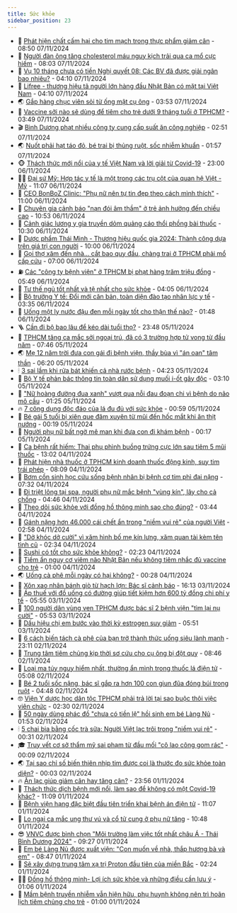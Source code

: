 ```yaml
---
title: Sức khỏe
sidebar_position: 23
---
```


<!-- dantri-suc-khoe:START -->
- 🤔 [Phát hiện chất cấm hại cho tim mạch trong thực phẩm giảm cân](https://dantri.com.vn/suc-khoe/phat-hien-chat-cam-hai-cho-tim-mach-trong-thuc-pham-giam-can-20241107155019782.htm) - 08:50 07/11/2024
- 🚦 [Người đàn ông tăng cholesterol máu nguy kịch trải qua ca mổ cực hiếm](https://dantri.com.vn/suc-khoe/nguoi-dan-ong-tang-cholesterol-mau-nguy-kich-trai-qua-ca-mo-cuc-hiem-20241107140637117.htm) - 08:03 07/11/2024
- 🤖 [Vụ 10 tháng chưa có tiền Nghị quyết 08: Các BV đã được giải ngân bao nhiêu?](https://dantri.com.vn/suc-khoe/vu-10-thang-chua-co-tien-nghi-quyet-08-cac-bv-da-duoc-giai-ngan-bao-nhieu-20241107104848502.htm) - 04:10 07/11/2024
- 🐻 [Lifree - thương hiệu tã người lớn hàng đầu Nhật Bản có mặt tại Việt Nam](https://dantri.com.vn/suc-khoe/lifree-thuong-hieu-ta-nguoi-lon-hang-dau-nhat-ban-co-mat-tai-viet-nam-20241107101735627.htm) - 04:10 07/11/2024
- 🌏 [Gắp hàng chục viên sỏi từ ống mật cụ ông](https://dantri.com.vn/suc-khoe/gap-hang-chuc-vien-soi-tu-ong-mat-cu-ong-20241107091905113.htm) - 03:53 07/11/2024
- 👺 [Vaccine sởi nào sẽ dùng để tiêm cho trẻ dưới 9 tháng tuổi ở TPHCM?](https://dantri.com.vn/suc-khoe/vaccine-soi-nao-se-dung-de-tiem-cho-tre-duoi-9-thang-tuoi-o-tphcm-20241107091532546.htm) - 03:49 07/11/2024
- 🎬 [Bình Dương phạt nhiều công ty cung cấp suất ăn công nghiệp](https://dantri.com.vn/suc-khoe/binh-duong-phat-nhieu-cong-ty-cung-cap-suat-an-cong-nghiep-20241107083949481.htm) - 02:51 07/11/2024
- 🌏 [Nuốt phải hạt táo đỏ, bé trai bị thủng ruột, sốc nhiễm khuẩn](https://dantri.com.vn/suc-khoe/nuot-phai-hat-tao-do-be-trai-bi-thung-ruot-soc-nhiem-khuan-20241106223829344.htm) - 01:57 07/11/2024
- 🐵 [Thách thức mới nổi của y tế Việt Nam và lời giải từ Covid-19](https://dantri.com.vn/suc-khoe/thach-thuc-moi-noi-cua-y-te-viet-nam-va-loi-giai-tu-covid-19-20241105061952073.htm) - 23:00 06/11/2024
- 👨‍🏫 [Đại sứ Mỹ: Hợp tác y tế là một trong các trụ cột của quan hệ Việt - Mỹ](https://dantri.com.vn/suc-khoe/dai-su-my-hop-tac-y-te-la-mot-trong-cac-tru-cot-cua-quan-he-viet-my-20241106170837579.htm) - 11:07 06/11/2024
- 🤗 [CEO BonBoZ Clinic: &quot;Phụ nữ nên tự tin đẹp theo cách mình thích&quot;](https://dantri.com.vn/suc-khoe/ceo-bonboz-clinic-phu-nu-nen-tu-tin-dep-theo-cach-minh-thich-20241106154944889.htm) - 11:00 06/11/2024
- 🫶 [Chuyên gia cảnh báo &quot;nạn đói âm thầm&quot; ở trẻ ảnh hưởng đến chiều cao](https://dantri.com.vn/suc-khoe/chuyen-gia-canh-bao-nan-doi-am-tham-o-tre-anh-huong-den-chieu-cao-20241106123300446.htm) - 10:53 06/11/2024
- 🙉 [Cảnh giác lương y gia truyền dỏm quảng cáo thổi phồng bài thuốc](https://dantri.com.vn/suc-khoe/canh-giac-luong-y-gia-truyen-dom-quang-cao-thoi-phong-bai-thuoc-20241106171308991.htm) - 10:30 06/11/2024
- 🦅 [Dược phẩm Thái Minh - Thương hiệu quốc gia 2024: Thành công dựa trên giá trị con người](https://dantri.com.vn/suc-khoe/duoc-pham-thai-minh-thuong-hieu-quoc-gia-2024-thanh-cong-dua-tren-gia-tri-con-nguoi-20241106161601161.htm) - 10:00 06/11/2024
- 🐘 [Gọi thợ xăm đến nhà... cắt bao quy đầu, chàng trai ở TPHCM phải mổ cấp cứu](https://dantri.com.vn/suc-khoe/goi-tho-xam-den-nha-cat-bao-quy-dau-chang-trai-o-tphcm-phai-mo-cap-cuu-20241106123031199.htm) - 07:00 06/11/2024
- ⛽️ [Các &quot;công ty bệnh viện&quot; ở TPHCM bị phạt hàng trăm triệu đồng](https://dantri.com.vn/suc-khoe/cac-cong-ty-benh-vien-o-tphcm-bi-phat-hang-tram-trieu-dong-20241106110044252.htm) - 05:49 06/11/2024
- 🤡 [Tư thế ngủ tốt nhất và tệ nhất cho sức khỏe](https://dantri.com.vn/suc-khoe/tu-the-ngu-tot-nhat-va-te-nhat-cho-suc-khoe-20241105202929891.htm) - 04:05 06/11/2024
- 💼 [Bộ trưởng Y tế: Đổi mới căn bản, toàn diện đào tạo nhân lực y tế](https://dantri.com.vn/suc-khoe/bo-truong-y-te-doi-moi-can-ban-toan-dien-dao-tao-nhan-luc-y-te-20241106091429728.htm) - 03:35 06/11/2024
- 🤔 [Uống một ly nước đậu đen mỗi ngày tốt cho thận thế nào?](https://dantri.com.vn/suc-khoe/uong-mot-ly-nuoc-dau-den-moi-ngay-tot-cho-than-the-nao-20241106074320305.htm) - 01:48 06/11/2024
- 🪜 [Cần đi bộ bao lâu để kéo dài tuổi thọ?](https://dantri.com.vn/suc-khoe/can-di-bo-bao-lau-de-keo-dai-tuoi-tho-20241105205822589.htm) - 23:48 05/11/2024
- 📝 [TPHCM tăng ca mắc sởi ngoại trú, đã có 3 trường hợp tử vong từ đầu năm](https://dantri.com.vn/suc-khoe/tphcm-tang-ca-mac-soi-ngoai-tru-da-co-3-truong-hop-tu-vong-tu-dau-nam-20241105132352399.htm) - 07:46 05/11/2024
- 🌏 [Mẹ 12 năm trời đưa con gái đi bệnh viện, thầy bùa vì &quot;án oan&quot; tâm thần](https://dantri.com.vn/suc-khoe/me-12-nam-troi-dua-con-gai-di-benh-vien-thay-bua-vi-an-oan-tam-than-20241105125134450.htm) - 06:20 05/11/2024
- 🕯 [3 sai lầm khi rửa bát khiến cả nhà rước bệnh](https://dantri.com.vn/suc-khoe/3-sai-lam-khi-rua-bat-khien-ca-nha-ruoc-benh-20241105064510058.htm) - 04:23 05/11/2024
- 🦍 [Bộ Y tế phản bác thông tin toàn dân sử dụng muối i-ốt gây độc](https://dantri.com.vn/suc-khoe/bo-y-te-phan-bac-thong-tin-toan-dan-su-dung-muoi-i-ot-gay-doc-20241105092417309.htm) - 03:10 05/11/2024
- 🌈 [&quot;Nữ hoàng đường đua xanh&quot; vượt qua nỗi đau đoạn chi vì bệnh do não mô cầu](https://dantri.com.vn/suc-khoe/nu-hoang-duong-dua-xanh-vuot-qua-noi-dau-doan-chi-vi-benh-do-nao-mo-cau-20241105082059515.htm) - 01:25 05/11/2024
- 🔥 [7 công dụng độc đáo của lá đu đủ với sức khỏe](https://dantri.com.vn/suc-khoe/7-cong-dung-doc-dao-cua-la-du-du-voi-suc-khoe-20241104205626576.htm) - 00:59 05/11/2024
- 🌊 [Bé gái 5 tuổi bị xiên que đâm xuyên từ mũi đến hốc mắt khi ăn thịt nướng](https://dantri.com.vn/suc-khoe/be-gai-5-tuoi-bi-xien-que-dam-xuyen-tu-mui-den-hoc-mat-khi-an-thit-nuong-20241105001036497.htm) - 00:19 05/11/2024
- 🚦 [Người phụ nữ bất ngờ mê man khi đưa con đi khám bệnh](https://dantri.com.vn/suc-khoe/nguoi-phu-nu-bat-ngo-me-man-khi-dua-con-di-kham-benh-20241104184207882.htm) - 00:17 05/11/2024
- 🤖 [Ca bệnh rất hiếm: Thai phụ phình buồng trứng cực lớn sau tiêm 5 mũi thuốc](https://dantri.com.vn/suc-khoe/ca-benh-rat-hiem-thai-phu-phinh-buong-trung-cuc-lon-sau-tiem-5-mui-thuoc-20241104194943956.htm) - 13:02 04/11/2024
- 🤡 [Phát hiện nhà thuốc ở TPHCM kinh doanh thuốc động kinh, suy tim trái phép](https://dantri.com.vn/suc-khoe/phat-hien-nha-thuoc-o-tphcm-kinh-doanh-thuoc-dong-kinh-suy-tim-trai-phep-20241104120016083.htm) - 08:09 04/11/2024
- 💂 [Bơm cồn sinh học cứu sống bệnh nhân bị bệnh cơ tim phì đại nặng](https://dantri.com.vn/suc-khoe/bom-con-sinh-hoc-cuu-song-benh-nhan-bi-benh-co-tim-phi-dai-nang-20241104142613164.htm) - 07:32 04/11/2024
- 🦄 [Đi triệt lông tại spa, người phụ nữ mắc bệnh &quot;vùng kín&quot;, lây cho cả chồng](https://dantri.com.vn/suc-khoe/di-triet-long-tai-spa-nguoi-phu-nu-mac-benh-vung-kin-lay-cho-ca-chong-20241104082530155.htm) - 04:46 04/11/2024
- 🧠 [Theo dõi sức khỏe với đồng hồ thông minh sao cho đúng?](https://dantri.com.vn/suc-khoe/theo-doi-suc-khoe-voi-dong-ho-thong-minh-sao-cho-dung-20241104095224631.htm) - 03:44 04/11/2024
- 🤖 [Gánh nặng hơn 46.000 cái chết ẩn trong &quot;niềm vui rẻ&quot; của người Việt](https://dantri.com.vn/suc-khoe/ganh-nang-hon-46000-cai-chet-an-trong-niem-vui-re-cua-nguoi-viet-20241022133512886.htm) - 02:58 04/11/2024
- 💼 [&quot;Dở khóc dở cười&quot; vì xăm hình bố mẹ kín lưng, xăm quan tài kèm tên tình cũ](https://dantri.com.vn/suc-khoe/do-khoc-do-cuoi-vi-xam-hinh-bo-me-kin-lung-xam-quan-tai-kem-ten-tinh-cu-20241104000850552.htm) - 02:34 04/11/2024
- 🧰 [Sushi có tốt cho sức khỏe không?](https://dantri.com.vn/suc-khoe/sushi-co-tot-cho-suc-khoe-khong-20241103135911617.htm) - 02:23 04/11/2024
- 🎉 [Tiềm ẩn nguy cơ viêm não Nhật Bản nếu không tiêm nhắc đủ vaccine cho trẻ](https://dantri.com.vn/suc-khoe/tiem-an-nguy-co-viem-nao-nhat-ban-neu-khong-tiem-nhac-du-vaccine-cho-tre-20241103175303643.htm) - 01:00 04/11/2024
- 🌏 [Uống cà phê mỗi ngày có hại không?](https://dantri.com.vn/suc-khoe/uong-ca-phe-moi-ngay-co-hai-khong-20241102152938759.htm) - 00:28 04/11/2024
- 📝 [Xôn xao nhân bánh giò từ hạch lợn: Bác sĩ cảnh báo](https://dantri.com.vn/suc-khoe/xon-xao-nhan-banh-gio-tu-hach-lon-bac-si-canh-bao-20241103215738149.htm) - 16:13 03/11/2024
- 🧠 [Áp thuế với đồ uống có đường giúp tiết kiệm hơn 600 tỷ đồng chi phí y tế](https://dantri.com.vn/suc-khoe/ap-thue-voi-do-uong-co-duong-giup-tiet-kiem-hon-600-ty-dong-chi-phi-y-te-20241102073508224.htm) - 05:55 03/11/2024
- 🚀 [100 người dân vùng ven TPHCM được bác sĩ 2 bệnh viện &quot;tìm lại nụ cười&quot;](https://dantri.com.vn/suc-khoe/100-nguoi-dan-vung-ven-tphcm-duoc-bac-si-2-benh-vien-tim-lai-nu-cuoi-20241103104713415.htm) - 05:53 03/11/2024
- 💯 [Dấu hiệu chị em bước vào thời kỳ estrogen suy giảm](https://dantri.com.vn/suc-khoe/dau-hieu-chi-em-buoc-vao-thoi-ky-estrogen-suy-giam-20241103093444465.htm) - 05:51 03/11/2024
- 🫶 [6 cách biến tách cà phê của bạn trở thành thức uống siêu lành mạnh](https://dantri.com.vn/suc-khoe/6-cach-bien-tach-ca-phe-cua-ban-tro-thanh-thuc-uong-sieu-lanh-manh-20241102164743306.htm) - 23:11 02/11/2024
- 👹 [Trung tâm tiêm chủng kịp thời sơ cứu cho cụ ông bị đột quỵ](https://dantri.com.vn/suc-khoe/trung-tam-tiem-chung-kip-thoi-so-cuu-cho-cu-ong-bi-dot-quy-20241102153246037.htm) - 08:46 02/11/2024
- 🤩 [Loại ma túy nguy hiểm nhất, thường ẩn mình trong thuốc lá điện tử](https://dantri.com.vn/khoa-hoc-cong-nghe/loai-ma-tuy-nguy-hiem-nhat-thuong-an-minh-trong-thuoc-la-dien-tu-20241101072351689.htm) - 05:08 02/11/2024
- 🌊 [Bé 2 tuổi sốc nặng, bác sĩ gắp ra hơn 100 con giun đũa đóng búi trong ruột](https://dantri.com.vn/suc-khoe/be-2-tuoi-soc-nang-bac-si-gap-ra-hon-100-con-giun-dua-dong-bui-trong-ruot-20241102100411677.htm) - 04:48 02/11/2024
- 🤓 [Viện Y dược học dân tộc TPHCM phải trả lời tại sao buộc thôi việc viên chức](https://dantri.com.vn/suc-khoe/vien-y-duoc-hoc-dan-toc-tphcm-phai-tra-loi-tai-sao-buoc-thoi-viec-vien-chuc-20241101094104492.htm) - 02:30 02/11/2024
- 🌝 [50 ngày dùng phác đồ &quot;chưa có tiền lệ&quot; hồi sinh em bé Làng Nủ](https://dantri.com.vn/suc-khoe/50-ngay-dung-phac-do-chua-co-tien-le-hoi-sinh-em-be-lang-nu-20241102074912635.htm) - 01:53 02/11/2024
- 🕯 [5 chai bia bằng cốc trà sữa: Người Việt lạc trôi trong &quot;niềm vui rẻ&quot;](https://dantri.com.vn/suc-khoe/5-chai-bia-bang-coc-tra-sua-nguoi-viet-lac-troi-trong-niem-vui-re-20241031153229234.htm) - 00:31 02/11/2024
- 🎓 [Truy vết cơ sở thẩm mỹ sai phạm từ đầu mối &quot;cô lao công gom rác&quot;](https://dantri.com.vn/suc-khoe/truy-vet-co-so-tham-my-sai-pham-tu-dau-moi-co-lao-cong-gom-rac-20241102011938909.htm) - 00:09 02/11/2024
- 🌏 [Tại sao chỉ số biến thiên nhịp tim được coi là thước đo sức khỏe toàn diện?](https://dantri.com.vn/suc-khoe/tai-sao-chi-so-bien-thien-nhip-tim-duoc-coi-la-thuoc-do-suc-khoe-toan-dien-20241031113645265.htm) - 00:03 02/11/2024
- 🔥 [Ăn lạc giúp giảm cân hay tăng cân?](https://dantri.com.vn/suc-khoe/an-lac-giup-giam-can-hay-tang-can-20241101205713951.htm) - 23:56 01/11/2024
- 📝 [Thách thức dịch bệnh mới nổi, làm sao để không có một Covid-19 khác?](https://dantri.com.vn/suc-khoe/thach-thuc-dich-benh-moi-noi-lam-sao-de-khong-co-mot-covid-19-khac-20241101180608160.htm) - 11:09 01/11/2024
- 🧠 [Bệnh viện hạng đặc biệt đầu tiên triển khai bệnh án điện tử](https://dantri.com.vn/suc-khoe/benh-vien-hang-dac-biet-dau-tien-trien-khai-benh-an-dien-tu-20241101180659678.htm) - 11:07 01/11/2024
- 🦅 [Lo ngại ca mắc ung thư vú và cổ tử cung ở phụ nữ tăng](https://dantri.com.vn/suc-khoe/lo-ngai-ca-mac-ung-thu-vu-va-co-tu-cung-o-phu-nu-tang-20241101151847798.htm) - 10:48 01/11/2024
- 😎 [VNVC được bình chọn &quot;Môi trường làm việc tốt nhất châu Á - Thái Bình Dương 2024&quot;](https://dantri.com.vn/suc-khoe/vnvc-duoc-binh-chon-moi-truong-lam-viec-tot-nhat-chau-a-thai-binh-duong-2024-20241101160645728.htm) - 09:27 01/11/2024
- 🎉 [Em bé Làng Nủ được xuất viện: &quot;Con muốn về nhà, thắp hương bà và em&quot;](https://dantri.com.vn/suc-khoe/em-be-lang-nu-duoc-xuat-vien-con-muon-ve-nha-thap-huong-ba-va-em-20241101143323919.htm) - 08:47 01/11/2024
- 🫣 [Sẽ xây dựng trung tâm xạ trị Proton đầu tiên của miền Bắc](https://dantri.com.vn/suc-khoe/se-xay-dung-trung-tam-xa-tri-proton-dau-tien-cua-mien-bac-20241101092446538.htm) - 02:24 01/11/2024
- 🧑‍🏫 [Đồng hồ thông minh- Lợi ích sức khỏe và những điều cần lưu ý](https://dantri.com.vn/suc-khoe/dong-ho-thong-minh-loi-ich-suc-khoe-va-nhung-dieu-can-luu-y-20241101070604676.htm) - 01:06 01/11/2024
- 🥷 [Mầm bệnh truyền nhiễm vẫn hiện hữu, phụ huynh không nên trì hoãn lịch tiêm chủng cho trẻ](https://dantri.com.vn/suc-khoe/mam-benh-truyen-nhiem-van-hien-huu-phu-huynh-khong-nen-tri-hoan-lich-tiem-chung-cho-tre-20241029150933847.htm) - 01:00 01/11/2024<!-- dantri-suc-khoe:END -->
